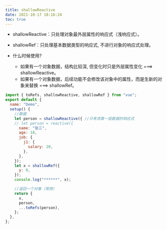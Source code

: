 ```yaml
---
title: shallowReactive
date: 2021-10-17 18:16:24
toc: true
---
```


- shallowReactive：只处理对象最外层属性的响应式（浅响应式）。
- shallowRef：只处理基本数据类型的响应式, 不进行对象的响应式处理。

- 什么时候使用?
  - 如果有一个对象数据，结构比较深, 但变化时只是外层属性变化 ===> shallowReactive。
  - 如果有一个对象数据，后续功能不会修改该对象中的属性，而是生新的对象来替换 ===> shallowRef。

```js
import { toRefs, shallowReactive, shallowRef } from "vue";
export default {
  name: "Demo",
  setup() {
    //数据
    let person = shallowReactive({ //只考虑第一层数据的响应式
    // let person = reactive({
      name: "张三",
      age: 18,
      job: {
        j1: {
          salary: 20,
        },
      },
    });
    let x = shallowRef({
      y: 0,
    });
    console.log("******", x);

    //返回一个对象（常用）
    return {
      x,
      person,
      ...toRefs(person),
    };
  },
};
```
